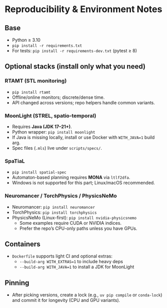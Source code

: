 # Reproducibility & Environment Notes

## Base
- Python ≥ 3.10
- `pip install -r requirements.txt`
- For tests: `pip install -r requirements-dev.txt` (pytest ≥ 8)

## Optional stacks (install only what you need)

### RTAMT (STL monitoring)
- `pip install rtamt`
- Offline/online monitors; discrete/dense time.
- API changed across versions; repo helpers handle common variants.

### MoonLight (STREL, spatio‑temporal)
- Requires **Java (JDK 17–21+)**.
- Python wrapper: `pip install moonlight`
- If Java is missing locally, install or use Docker with `WITH_JAVA=1` build arg.
- Spec files (`.mls`) live under `scripts/specs/`.

### SpaTiaL
- `pip install spatial-spec`
- Automaton-based planning requires **MONA** via `ltlf2dfa`.
- Windows is not supported for this part; Linux/macOS recommended.

### Neuromancer / TorchPhysics / PhysicsNeMo
- Neuromancer: `pip install neuromancer`
- TorchPhysics: `pip install torchphysics`
- PhysicsNeMo (Linux-first): `pip install nvidia-physicsnemo`
  - Some examples require CUDA or NVIDIA indices.
  - Prefer the repo’s CPU-only paths unless you have GPUs.

## Containers
- `Dockerfile` supports light CI and optional extras:
  - `--build-arg WITH_EXTRAS=1` to include heavy deps
  - `--build-arg WITH_JAVA=1` to install a JDK for MoonLight

## Pinning
- After picking versions, create a lock (e.g., `uv pip compile` or `conda-lock`)
  and commit it for longevity (CPU and GPU variants).

